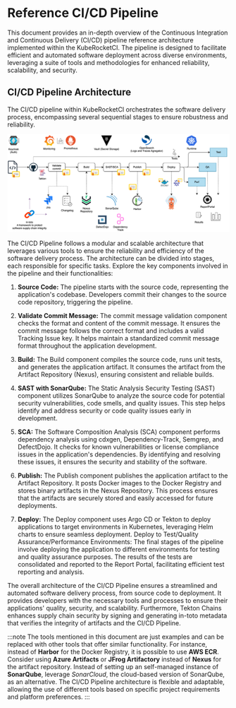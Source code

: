 # Reference CI/CD Pipeline

<head>
  <link rel="canonical" href="https://docs.kuberocketci.io/docs/developer-guide/reference-cicd-pipeline/" />
</head>

This document provides an in-depth overview of the Continuous Integration and Continuous Delivery (CI/CD) pipeline reference architecture implemented within the KubeRocketCI. The pipeline is designed to facilitate efficient and automated software deployment across diverse environments, leveraging a suite of tools and methodologies for enhanced reliability, scalability, and security.

## CI/CD Pipeline Architecture

The CI/CD pipeline within KubeRocketCI orchestrates the software delivery process, encompassing several sequential stages to ensure robustness and reliability.

![KubeRocketCI CI/CD Pipeline](../assets/developer-guide/architecture/reference-cicd-pipeline.png)

The CI/CD Pipeline follows a modular and scalable architecture that leverages various tools to ensure the reliability and efficiency of the software delivery process. The architecture can be divided into stages, each responsible for specific tasks. Explore the key components involved in the pipeline and their functionalities:

1. **Source Code:** The pipeline starts with the source code, representing the application's codebase. Developers commit their changes to the source code repository, triggering the pipeline.

2. **Validate Commit Message:** The commit message validation component checks the format and content of the commit message. It ensures the commit message follows the correct format and includes a valid Tracking Issue key. It helps maintain a standardized commit message format throughout the application development.

3. **Build:** The Build component compiles the source code, runs unit tests, and generates the application artifact. It consumes the artifact from the Artifact Repository (Nexus), ensuring consistent and reliable builds.

4. **SAST with SonarQube:** The Static Analysis Security Testing (SAST) component utilizes SonarQube to analyze the source code for potential security vulnerabilities, code smells, and quality issues. This step helps identify and address security or code quality issues early in development.

5. **SCA:** The Software Composition Analysis (SCA) component performs dependency analysis using cdxgen, Dependency-Track, Semgrep, and DefectDojo. It checks for known vulnerabilities or license compliance issues in the application's dependencies. By identifying and resolving these issues, it ensures the security and stability of the software.

6. **Publish:** The Publish component publishes the application artifact to the Artifact Repository. It posts Docker images to the Docker Registry and stores binary artifacts in the Nexus Repository. This process ensures that the artifacts are securely stored and easily accessed for future deployments.

7. **Deploy:** The Deploy component uses Argo CD or Tekton to deploy applications to target environments in Kubernetes, leveraging Helm charts to ensure seamless deployment. Deploy to Test/Quality Assurance/Performance Environments: The final stages of the pipeline involve deploying the application to different environments for testing and quality assurance purposes. The results of the tests are consolidated and reported to the Report Portal, facilitating efficient test reporting and analysis.

The overall architecture of the CI/CD Pipeline ensures a streamlined and automated software delivery process, from source code to deployment. It provides developers with the necessary tools and processes to ensure their applications' quality, security, and scalability. Furthermore, Tekton Chains enhances supply chain security by signing and generating in-toto metadata that verifies the integrity of artifacts and the CI/CD Pipeline.

:::note
  The tools mentioned in this document are just examples and can be replaced with other tools that offer similar functionality. For instance, instead of **Harbor** for the Docker Registry, it is possible to use **AWS ECR**. Consider using **Azure Artifacts** or **JFrog Artifactory** instead of **Nexus** for the artifact repository. Instead of setting up an self-managed instance of **SonarQube**, leverage *SonarCloud*, the cloud-based version of SonarQube, as an alternative. The CI/CD Pipeline architecture is flexible and adaptable, allowing the use of different tools based on specific project requirements and platform preferences.
:::
